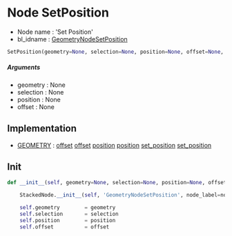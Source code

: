 # Node SetPosition

- Node name : 'Set Position'
- bl_idname : [GeometryNodeSetPosition](https://docs.blender.org/api/current/bpy.types.GeometryNodeSetPosition.html)


``` python
SetPosition(geometry=None, selection=None, position=None, offset=None, node_label=None, node_color=None)
```
##### Arguments

- geometry : None
- selection : None
- position : None
- offset : None

## Implementation

- [GEOMETRY](/docs/GeoNodes/socket_GEOMETRY.md) : [offset](/docs/GeoNodes/socket_GEOMETRY.md#offset) [offset](/docs/GeoNodes/socket_GEOMETRY.md#offset) [position](/docs/GeoNodes/socket_GEOMETRY.md#position) [position](/docs/GeoNodes/socket_GEOMETRY.md#position) [set_position](/docs/GeoNodes/socket_GEOMETRY.md#set_position) [set_position](/docs/GeoNodes/socket_GEOMETRY.md#set_position)

## Init

``` python
def __init__(self, geometry=None, selection=None, position=None, offset=None, node_label=None, node_color=None):

    StackedNode.__init__(self, 'GeometryNodeSetPosition', node_label=node_label, node_color=node_color)

    self.geometry        = geometry
    self.selection       = selection
    self.position        = position
    self.offset          = offset
```
